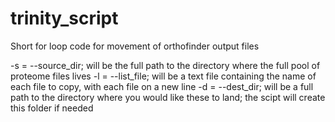 # trinity_script
Short for loop code for movement of orthofinder output files

-s = --source_dir; will be the full path to the directory where the full pool of proteome files lives
-l = --list_file; will be a text file containing the name of each file to copy, with each file on a new line
-d = --dest_dir; will be a full path to the directory where you would like these to land; the scipt will create this folder if needed
